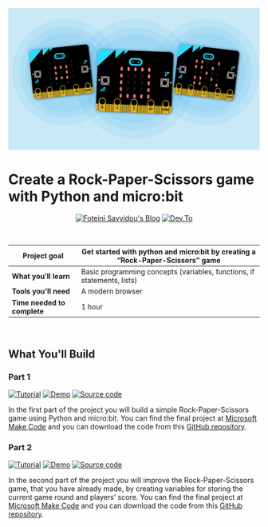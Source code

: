 ![Rock, Paper, Scissors icons on microbit](/blue.jpg)

# Create a Rock-Paper-Scissors game with Python and micro:bit

<p align="center">
  <a href="https://www.foteinisavvidou.codes/" target="_blank"><img src="https://img.shields.io/badge/foteinisavvidou.codes-red?style=for-the-badge" alt="Foteini Savvidou's Blog"></a>
  <a href="https://www.dev.to/sfoteini" target="_blank"><img src="https://img.shields.io/badge/Dev.to-0A0A0A?style=for-the-badge&logo=dev%2Eto&logoColor=white" alt="Dev.To"></a>
</p>


<br>

| Project goal | Get started with python and micro:bit by creating a “Rock-Paper-Scissors” game |
| --- | --- |
| **What you’ll learn** | Basic programming concepts (variables, functions, if statements, lists) |
| **Tools you’ll need** | A modern browser |
| **Time needed to complete** | 1 hour |

<br>

## What You'll Build
### Part 1
<p>
  <a href="https://www.foteinisavvidou.codes/rock-paper-scissors-python-microbit-part1/" target="_blank"><img src="https://img.shields.io/badge/Instructions-informational?style=for-the-badge" alt="Tutorial"></a>
  <a href="https://makecode.microbit.org/_VV1LFWRi74L5" target="_blank"><img src="https://img.shields.io/badge/Demo-yellow?style=for-the-badge" alt="Demo"></a>
  <a href="/part1/game1.py" target="_blank"><img src="https://img.shields.io/badge/Code-critical?style=for-the-badge" alt="Source code"></a>
</p>

In the first part of the project you will build a simple Rock-Paper-Scissors game using Python and micro:bit. You can find the final project at [Microsoft Make Code](https://makecode.microbit.org/_VV1LFWRi74L5) and you can download the code from this [GitHub repository](/part1/game1.py).

### Part 2
<p>
  <a href="https://www.foteinisavvidou.codes/rock-paper-scissors-python-microbit-part2/" target="_blank"><img src="https://img.shields.io/badge/Instructions-informational?style=for-the-badge" alt="Tutorial"></a>
  <a href="https://makecode.microbit.org/_JK43WRMR7Xqz" target="_blank"><img src="https://img.shields.io/badge/Demo-yellow?style=for-the-badge" alt="Demo"></a>
  <a href="/part2/game2.py" target="_blank"><img src="https://img.shields.io/badge/Code-critical?style=for-the-badge" alt="Source code"></a>
</p>

In the second part of the project you will improve the Rock-Paper-Scissors game, that you have already made, by creating variables for storing the current game round and players’ score. You can find the final project at [Microsoft Make Code](https://makecode.microbit.org/_JK43WRMR7Xqz) and you can download the code from this [GitHub repository](/part2/game2.py).
